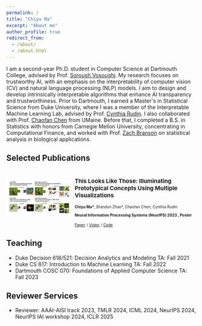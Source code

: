 ```yaml
---
permalink: /
title: "Chiyu Ma"
excerpt: "About me"
author_profile: true
redirect_from: 
  - /about/
  - /about.html
---
```


I am a second-year Ph.D. student in Computer Science at Dartmouth College, advised by Prof. [Soroush Vosoughi](https://www.cs.dartmouth.edu/~soroush//). My research focuses on trustworthy AI, with an emphasis on the interpretability of computer vision (CV) and natural language processing (NLP) models. I aim to design and develop intrinsically interpretable algorithms that enhance AI transparency and trustworthiness.
Prior to Dartmouth, I earned a Master's in Statistical Science from Duke University, where I was a member of the Interpretable Machine Learning Lab, advised by Prof. [Cynthia Rudin](https://users.cs.duke.edu/~cynthia/). I also collaborated with Prof. [Chaofan Chen](https://umaine.edu/scis/people/chaofan-chen/) from UMaine. Before that, I completed a B.S. in Statistics with honors from Carnegie Mellon University, concentrating in Computational Finance, and worked with Prof. [Zach Branson](https://sites.google.com/site/zjbranson/) on statistical analysis in biological applications.


## Selected Publications
<div style="display: flex; align-items: center;">
    <div style="margin-right: 5px;">
        <img src="images/this_look_like_those_demo.png" alt="description" width="350"/>
    </div>
    <div>
        <h3 style="font-size: 15px">This Looks Like Those: Illuminating Prototypical Concepts Using Multiple Visualizations</h3>
        <p style="font-size: 10px"><b>Chiyu Ma*</b>, Brandon Zhao*, Chaofan Chen, Cynthia Rudin</p> 
        <p style="font-size: 10px"><b> Neural Information Processing Systems (NeurIPS) 2023 , Poster</p> </b>
        <a href="https://proceedings.neurips.cc/paper_files/paper/2023/file/7b76eea0c3683e440c3d362620f578cd-Paper-Conference.pdf" style="font-size: 10px">Paper</a>
        <span style="font-size: 10px"> / </span>
        <a href="https://neurips.cc/virtual/2023/poster/71040" style="font-size: 10px">Video</a> 
        <span style="font-size: 10px;"> / </span>
        <a href="https://github.com/Henrymachiyu/This-looks-like-those_ProtoConcepts" style="font-size: 10px">Code</a>
    </div>
</div>

## Teaching
- Duke Decision 618/521: Decision Analytics and Modeling TA: Fall 2021
- Duke CS 617: Introduction to Machine Learning TA: Fall 2022
- Dartmouth COSC 070: Foundations of Applied Computer Science TA: Fall 2023

## Reviewer Services
- Reviewer: AAAI-AISI track 2023, TMLR 2024, ICML 2024, NeurIPS 2024, NeurIPS IAI workshop 2024, ICLR 2025
